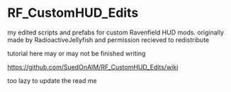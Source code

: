 # RF_CustomHUD_Edits
my edited scripts and prefabs for custom Ravenfield HUD mods. originally made by RadioactiveJellyfish and permission recieved to redistribute

tutorial here may or may not be finished writing

https://github.com/SuedOnAIM/RF_CustomHUD_Edits/wiki

too lazy to update the read me
